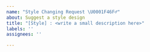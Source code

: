 ```yaml
---
name: "Style Changing Request \U0001F46F‍♂️"
about: Suggest a style design
title: "[Style] : <write a small description here>"
labels: ''
assignees: ''

---
```



